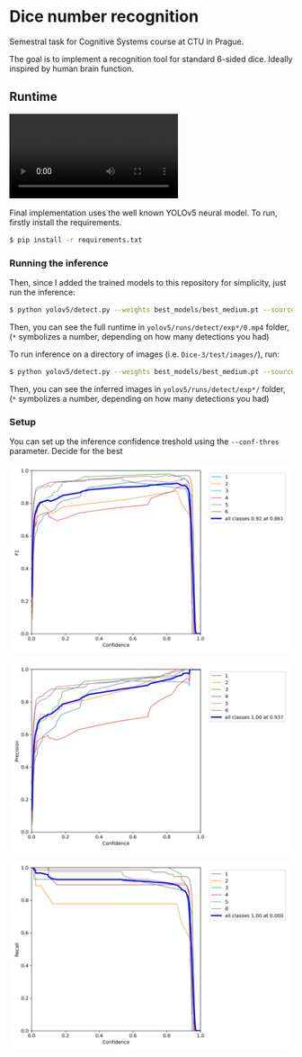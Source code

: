 # Dice number recognition

Semestral task for Cognitive Systems course at CTU in Prague.

The goal is to implement a recognition tool for standard 6-sided dice. Ideally inspired by human brain function.

## Runtime
![Runtime](presentation/combined.mp4)

Final implementation uses the well known YOLOv5 neural model. To run, firstly install the requirements.

```sh
$ pip install -r requirements.txt
```

### Running the inference

Then, since I added the trained models to this repository for simplicity, just run the inference:

```sh
$ python yolov5/detect.py --weights best_models/best_medium.pt --source 0 --conf-thres 0.7
```

Then, you can see the full runtime in `yolov5/runs/detect/exp*/0.mp4` folder, (`*` symbolizes a number, depending on how many detections you had)

To run inference on a directory of images (i.e. `Dice-3/test/images/`), run:

```sh
$ python yolov5/detect.py --weights best_models/best_medium.pt --source Dice-3/test/images/ --conf-thres 0.7
```

Then, you can see the inferred images in `yolov5/runs/detect/exp*/` folder, (`*` symbolizes a number, depending on how many detections you had)

### Setup
You can set up the inference confidence treshold using the `--conf-thres` parameter. Decide for the best

![F1 score curve](presentation/F1_curve.png)

![Precision curve](presentation/P_curve.png)

![Recall curve](presentation/R_curve.png)
